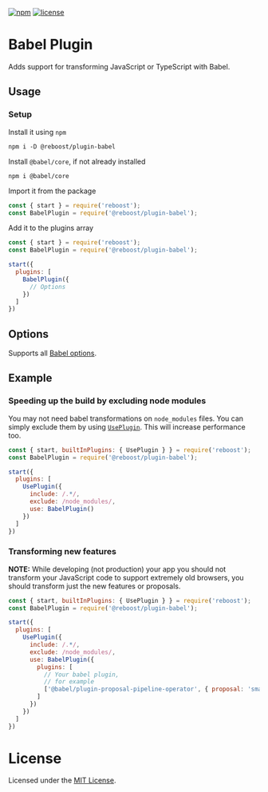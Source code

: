 [![npm](https://img.shields.io/npm/v/@reboost/plugin-babel?style=flat-square)](https://www.npmjs.com/package/@reboost/plugin-babel)
[![license](https://img.shields.io/npm/l/@reboost/plugin-babel?style=flat-square)](/LICENSE)

# Babel Plugin
Adds support for transforming JavaScript or TypeScript with Babel.

## Usage
### Setup
Install it using `npm`
```shell
npm i -D @reboost/plugin-babel
```
Install `@babel/core`, if not already installed
```shell
npm i @babel/core
```
Import it from the package
```js
const { start } = require('reboost');
const BabelPlugin = require('@reboost/plugin-babel');
```
Add it to the plugins array
```js
const { start } = require('reboost');
const BabelPlugin = require('@reboost/plugin-babel');

start({
  plugins: [
    BabelPlugin({
      // Options
    })
  ]
})
```

## Options
Supports all [Babel options](https://babeljs.io/docs/en/options).

## Example
### Speeding up the build by excluding node modules
You may not need babel transformations on `node_modules`
files. You can simply exclude them by using [`UsePlugin`](https://github.com/sarsamurmu/reboost/blob/primary/docs/built-in-plugins/use.md).
This will increase performance too.

```js
const { start, builtInPlugins: { UsePlugin } } = require('reboost');
const BabelPlugin = require('@reboost/plugin-babel');

start({
  plugins: [
    UsePlugin({
      include: /.*/,
      exclude: /node_modules/,
      use: BabelPlugin()
    })
  ]
})
```

### Transforming new features
**NOTE:** While developing (not production) your app you should not transform
your JavaScript code to support extremely old browsers,
you should transform just the new features or proposals.

```js
const { start, builtInPlugins: { UsePlugin } } = require('reboost');
const BabelPlugin = require('@reboost/plugin-babel');

start({
  plugins: [
    UsePlugin({
      include: /.*/,
      exclude: /node_modules/,
      use: BabelPlugin({
        plugins: [
          // Your babel plugin,
          // for example
          ['@babel/plugin-proposal-pipeline-operator', { proposal: 'smart' }]
        ]
      })
    })
  ]
})
```

# License
Licensed under the [MIT License](/LICENSE).
